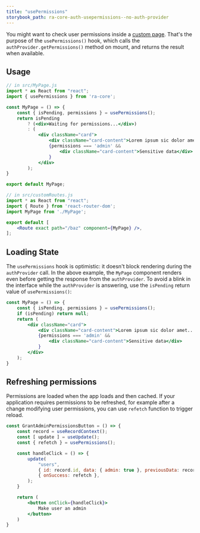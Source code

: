 ```yaml
---
title: "usePermissions"
storybook_path: ra-core-auth-usepermissions--no-auth-provider
---
```


You might want to check user permissions inside a [custom page](./CustomRoutes.md). That's the purpose of the `usePermissions()` hook, which calls the `authProvider.getPermissions()` method on mount, and returns the result when available.

## Usage

```jsx
// in src/MyPage.js
import * as React from "react";
import { usePermissions } from 'ra-core';

const MyPage = () => {
    const { isPending, permissions } = usePermissions();
    return isPending
        ? (<div>Waiting for permissions...</div>)
        : (
            <div className="card">
                <div className="card-content">Lorem ipsum sic dolor amet...</div>
                {permissions === 'admin' &&
                    <div className="card-content">Sensitive data</div>
                }
            </div>
        );
}

export default MyPage;

// in src/customRoutes.js
import * as React from "react";
import { Route } from 'react-router-dom';
import MyPage from './MyPage';

export default [
    <Route exact path="/baz" component={MyPage} />,
];
```

## Loading State

The `usePermissions` hook is optimistic: it doesn't block rendering during the `authProvider` call. In the above example, the `MyPage` component renders even before getting the response from the `authProvider`. To avoid a blink in the interface while the `authProvider` is answering, use the `isPending` return value of `usePermissions()`:

```jsx
const MyPage = () => {
    const { isPending, permissions } = usePermissions();
    if (isPending) return null;
    return (
        <div className="card">
            <div className="card-content">Lorem ipsum sic dolor amet...</div>
            {permissions === 'admin' &&
                <div className="card-content">Sensitive data</div>
            }
        </div>
    );
}
```

## Refreshing permissions

Permissions are loaded when the app loads and then cached. If your application requires permissions to be refreshed, for example after a change modifying user permissions, you can use `refetch` function to trigger reload.

```jsx
const GrantAdminPermissionsButton = () => {
    const record = useRecordContext();
    const [ update ] = useUpdate();
    const { refetch } = usePermissions();

    const handleClick = () => {
        update(
            "users",
            { id: record.id, data: { admin: true }, previousData: record },
            { onSuccess: refetch },
        );
    }

    return (
        <button onClick={handleClick}>
            Make user an admin
        </button>
    )
}
```

